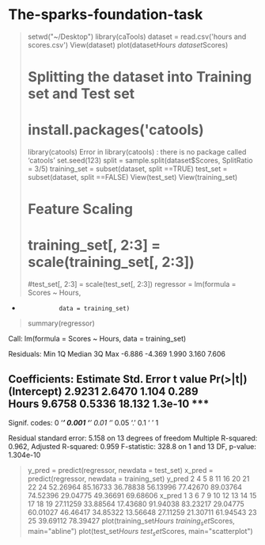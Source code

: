 # The-sparks-foundation-task
> setwd("~/Desktop")
> library(caTools)
> dataset = read.csv('hours and scores.csv')
> View(dataset)
> plot(dataset$Hours~dataset$Scores)
> # Splitting the dataset into Training set and Test set
> # install.packages('catools)
> library(catools)
Error in library(catools) : there is no package called ‘catools’
> set.seed(123)
> split = sample.split(dataset$Scores, SplitRatio = 3/5)
> training_set = subset(dataset, split ==TRUE)
> test_set = subset(dataset, split ==FALSE)
> View(test_set)
> View(training_set)
> # Feature Scaling
> # training_set[, 2:3] = scale(training_set[, 2:3])
> #test_set[, 2:3] = scale(test_set[, 2:3])
> regressor = lm(formula = Scores ~ Hours,
+                data = training_set)
> summary(regressor)

Call:
lm(formula = Scores ~ Hours, data = training_set)

Residuals:
   Min     1Q Median     3Q    Max 
-6.886 -4.369  1.990  3.160  7.606 

Coefficients:
            Estimate Std. Error t value Pr(>|t|)    
(Intercept)   2.9231     2.6470   1.104    0.289    
Hours         9.6758     0.5336  18.132  1.3e-10 ***
---
Signif. codes:  0 ‘***’ 0.001 ‘**’ 0.01 ‘*’ 0.05 ‘.’ 0.1 ‘ ’ 1

Residual standard error: 5.158 on 13 degrees of freedom
Multiple R-squared:  0.962,	Adjusted R-squared:  0.959 
F-statistic: 328.8 on 1 and 13 DF,  p-value: 1.304e-10

> y_pred = predict(regressor, newdata = test_set)
> x_pred = predict(regressor, newdata = training_set)
> y_pred
       2        4        5        8       11       16       20       21       22       24 
52.26964 85.16733 36.78838 56.13996 77.42670 89.03764 74.52396 29.04775 49.36691 69.68606 
> x_pred
       1        3        6        7        9       10       12       13       14       15       17       18       19 
27.11259 33.88564 17.43680 91.94038 83.23217 29.04775 60.01027 46.46417 34.85322 13.56648 27.11259 21.30711 61.94543 
      23       25 
39.69112 78.39427 
> plot(training_set$Hours~training_set$Scores, main="abline")
> plot(test_set$Hours~test_set$Scores, main="scatterplot")
